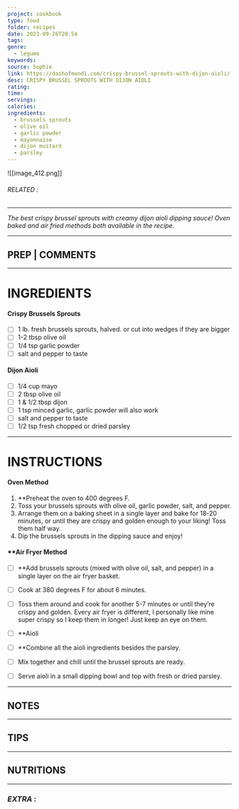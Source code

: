 ```yaml
---
project: cookbook
type: food
folder: recipes
date: 2023-09-26T20:54
tags: 
genre:
  - legume
keywords: 
source: Sophie
link: https://dashofmandi.com/crispy-brussel-sprouts-with-dijon-aioli/
desc: CRISPY BRUSSEL SPROUTS WITH DIJON AIOLI
rating: 
time: 
servings: 
calories: 
ingredients:
  - brussels sprouts
  - olive oil
  - garlic powder
  - mayonnaise
  - dijon mustard
  - parsley
---
```


![[image_412.png]]
###### *RELATED* : 
---
_The best crispy brussel sprouts with creamy dijon aioli dipping sauce! Oven baked and air fried methods both available in the recipe._

---
## PREP | COMMENTS



---
# INGREDIENTS

#### **Crispy Brussels Sprouts**

- [ ] 1 lb. fresh brussels sprouts, halved. or cut into wedges if they are bigger
- [ ] 1-2 tbsp olive oil
- [ ] 1/4 tsp garlic powder
- [ ] salt and pepper to taste

#### **Dijon Aioli**

- [ ] 1/4 cup mayo
- [ ] 2 tbsp olive oil
- [ ] 1 & 1/2 tbsp dijon
- [ ] 1 tsp minced garlic, garlic powder will also work
- [ ] salt and pepper to taste
- [ ] 1/2 tsp fresh chopped or dried parsley

---
# INSTRUCTIONS

#### Oven Method  
1. **Preheat the oven to 400 degrees F.  
2. Toss your brussels sprouts with olive oil, garlic powder, salt, and pepper. 
3. Arrange them on a baking sheet in a single layer and bake for 18-20 minutes, or until they are crispy and golden enough to your liking! Toss them half way.   
4. Dip the brussels sprouts in the dipping sauce and enjoy!

#### **Air Fryer Method  

- [ ] **Add brussels sprouts (mixed with olive oil, salt, and pepper) in a single layer on the air fryer basket.  
- [ ] Cook at 380 degrees F for about 6 minutes.  
- [ ] Toss them around and cook for another 5-7 minutes or until they’re crispy and golden. Every air fryer is different, I personally like mine super crispy so I keep them in longer! Just keep an eye on them.

- [ ] **Aioli  

- [ ] **Combine all the aioli ingredients besides the parsley. 
- [ ] Mix together and chill until the brussel sprouts are ready.  
- [ ] Serve aioli in a small dipping bowl and top with fresh or dried parsley.

---
## NOTES



---
## TIPS



---
## NUTRITIONS



---
### *EXTRA* :



